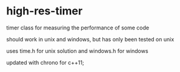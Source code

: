 # high-res-timer


timer class for measuring the performance of some code

should work in unix and windows, but has only been tested on unix

uses time.h for unix solution and windows.h for windows


updated with chrono for c++11; 
